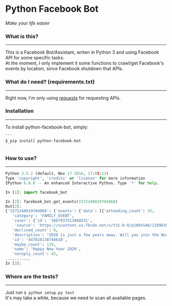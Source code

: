 # Python Facebook Bot
*Make your life easier*  

### What is this?
----------------
  This is a Facebook Bot/Assistant, writen in Python 3 and using Facebook API for some
  specific tasks.  
  At the moment, I only implement it some functions to crawl/get Facebook's events by
  location, since Facebook shutdown that APIs.  

### What do I need? (requirements.txt)
------------------
  Right now, I'm only using [requests](https://github.com/kennethreitz/requests) for requesting APIs.  

### Installation
---------------
  To install python-facebook-bot, simply:  
    
    ```
    $ pip install python-facebook-bot
    ```  
### How to use?
---------------
  ```python
  Python 3.5.2 (default, Nov 17 2016, 17:05:23)
Type 'copyright', 'credits' or 'license' for more information
IPython 6.0.0 -- An enhanced Interactive Python. Type '?' for help.

In [1]: import facebook_bot

In [2]: facebook_bot.get_events(1572248819704068)
Out[2]:
{'1572248819704068': {'events': {'data': [{'attending_count': 35,
     'category': 'FAMILY_EVENT',
     'cover': {'id': '1667937513468531',
      'source': 'https://scontent.xx.fbcdn.net/v/t31.0-0/p180x540/12898397_1667937513468531_267697016695005514_o.jpg?oh=1ea3755b790a6837febf9621a3b23f6f&oe=597E6E0D'},
     'declined_count': 0,
     'description': "2020 is just a few years away. Will you join the World for this epic New Years' celebration? I know that you will. I look forward to celebrating with you. \n\nThis is a virtual event and the whole planet is invited.",
     'id': '447828138744610',
     'maybe_count': 119,
     'name': 'Happy New Year 2020',
     'noreply_count': 43,
  ...........
  In [3]:
  ```

### Where are the tests?
-----------------------
  Just run `$ python setup.py test`  
  It's may take a while, because we need to scan all available pages.

